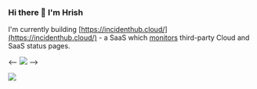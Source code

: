 ### Hi there 👋 I'm Hrish

I'm currently building [https://incidenthub.cloud/](https://incidenthub.cloud/) - a SaaS which [monitors](https://incidenthub.cloud/services) third-party Cloud and SaaS status pages.

<--
<img src="https://github-readme-stats.vercel.app/api?username=talonx&theme=dark" />
-->

<img src="https://github-profile-trophy.vercel.app/?username=talonx&theme=flat&no-bg=true" />

<!--
**talonx/talonx** is a ✨ _special_ ✨ repository because its `README.md` (this file) appears on your GitHub profile.

Here are some ideas to get you started:

- 🔭 I’m currently working on ...
- 🌱 I’m currently learning ...
- 👯 I’m looking to collaborate on ...
- 🤔 I’m looking for help with ...
- 💬 Ask me about ...
- 📫 How to reach me: ...
- 😄 Pronouns: ...
- ⚡ Fun fact: ...
-->
